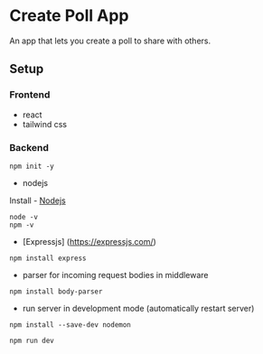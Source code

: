 # Create Poll App

An app that lets you create a poll to share with others.

## Setup

### Frontend

- react
- tailwind css

### Backend

```
npm init -y

```

- nodejs

Install - [Nodejs](https://nodejs.org/en/)

```
node -v
npm -v
```

- [Expressjs] (https://expressjs.com/)

```
npm install express

```

- parser for incoming request bodies in middleware

```
npm install body-parser

```

- run server in development mode (automatically restart server)

```
npm install --save-dev nodemon
```

```
npm run dev

```
